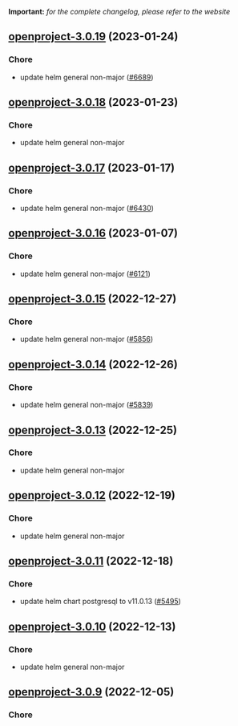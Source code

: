 **Important:**
*for the complete changelog, please refer to the website*




## [openproject-3.0.19](https://github.com/truecharts/charts/compare/openproject-3.0.18...openproject-3.0.19) (2023-01-24)

### Chore

- update helm general non-major ([#6689](https://github.com/truecharts/charts/issues/6689))
  
  


## [openproject-3.0.18](https://github.com/truecharts/charts/compare/openproject-3.0.17...openproject-3.0.18) (2023-01-23)

### Chore

- update helm general non-major
  
  


## [openproject-3.0.17](https://github.com/truecharts/charts/compare/openproject-3.0.16...openproject-3.0.17) (2023-01-17)

### Chore

- update helm general non-major ([#6430](https://github.com/truecharts/charts/issues/6430))
  
  


## [openproject-3.0.16](https://github.com/truecharts/charts/compare/openproject-3.0.15...openproject-3.0.16) (2023-01-07)

### Chore

- update helm general non-major ([#6121](https://github.com/truecharts/charts/issues/6121))
  
  


## [openproject-3.0.15](https://github.com/truecharts/charts/compare/openproject-3.0.14...openproject-3.0.15) (2022-12-27)

### Chore

- update helm general non-major ([#5856](https://github.com/truecharts/charts/issues/5856))
  
  


## [openproject-3.0.14](https://github.com/truecharts/charts/compare/openproject-3.0.13...openproject-3.0.14) (2022-12-26)

### Chore

- update helm general non-major ([#5839](https://github.com/truecharts/charts/issues/5839))
  
  


## [openproject-3.0.13](https://github.com/truecharts/charts/compare/openproject-3.0.12...openproject-3.0.13) (2022-12-25)

### Chore

- update helm general non-major
  
  


## [openproject-3.0.12](https://github.com/truecharts/charts/compare/openproject-3.0.11...openproject-3.0.12) (2022-12-19)

### Chore

- update helm general non-major
  
  


## [openproject-3.0.11](https://github.com/truecharts/charts/compare/openproject-3.0.10...openproject-3.0.11) (2022-12-18)

### Chore

- update helm chart postgresql to v11.0.13 ([#5495](https://github.com/truecharts/charts/issues/5495))
  
  


## [openproject-3.0.10](https://github.com/truecharts/charts/compare/openproject-3.0.9...openproject-3.0.10) (2022-12-13)

### Chore

- update helm general non-major
  
  


## [openproject-3.0.9](https://github.com/truecharts/charts/compare/openproject-3.0.8...openproject-3.0.9) (2022-12-05)

### Chore
